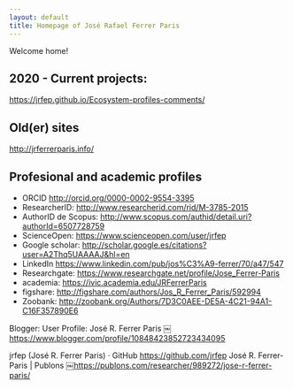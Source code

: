 ```yaml
---
layout: default
title: Homepage of José Rafael Ferrer Paris
---
```


Welcome home!

## 2020 - Current projects:
https://jrfep.github.io/Ecosystem-profiles-comments/

## Old(er) sites
http://jrferrerparis.info/

## Profesional and academic profiles
* ORCID http://orcid.org/0000-0002-9554-3395
* ResearcherID: http://www.researcherid.com/rid/M-3785-2015
* AuthorID de Scopus: http://www.scopus.com/authid/detail.uri?authorId=6507728759
* ScienceOpen: https://www.scienceopen.com/user/jrfep
* Google scholar: http://scholar.google.es/citations?user=A2Thq5UAAAAJ&hl=en
* LinkedIn https://www.linkedin.com/pub/jos%C3%A9-ferrer/70/a47/547
* Researchgate: https://www.researchgate.net/profile/Jose_Ferrer-Paris
* academia: https://ivic.academia.edu/JRFerrerParis
* figshare: http://figshare.com/authors/Jos_R_Ferrer_Paris/592994
* Zoobank: http://zoobank.org/Authors/7D3C0AEE-DE5A-4C21-94A1-C16F357890E6

Blogger: User Profile: José R. Ferrer Paris ￼https://www.blogger.com/profile/10848423852723434095

jrfep (José R. Ferrer Paris) · GitHub
 https://github.com/jrfep
José R. Ferrer-Paris | Publons ￼https://publons.com/researcher/989272/jose-r-ferrer-paris/
